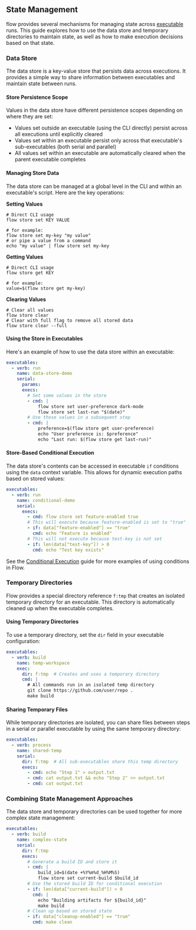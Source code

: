 ## State Management

flow provides several mechanisms for managing state across [executable](executable.md) runs. This guide explores how to use the data store
and temporary directories to maintain state, as well as how to make execution decisions based on that state.

### Data Store

The data store is a key-value store that persists data across executions. It provides a simple way to share information
between executables and maintain state between runs.

#### Store Persistence Scope

Values in the data store have different persistence scopes depending on where they are set:

- Values set outside an executable (using the CLI directly) persist across all executions until explicitly cleared
- Values set within an executable persist only across that executable's sub-executables (both serial and parallel)
- All values set within an executable are automatically cleared when the parent executable completes

#### Managing Store Data

The data store can be managed at a global level in the CLI and within an executable's script. Here are the key operations:

**Setting Values**

```shell
# Direct CLI usage
flow store set KEY VALUE

# for example:
flow store set my-key "my value"
# or pipe a value from a command
echo "my value" | flow store set my-key
```

**Getting Values**

```shell
# Direct CLI usage
flow store get KEY

# for example:
value=$(flow store get my-key)
```

**Clearing Values**

```shell
# Clear all values
flow store clear
# Clear with full flag to remove all stored data
flow store clear --full
```

#### Using the Store in Executables

Here's an example of how to use the data store within an executable:

```yaml
executables:
  - verb: run
    name: data-store-demo
    serial:
      params:
      execs:
        # Set some values in the store
        - cmd: |
            flow store set user-preference dark-mode
            flow store set last-run "$(date)"
        # Use those values in a subsequent step
        - cmd: |
            preference=$(flow store get user-preference)
            echo "User preference is: $preference"
            echo "Last run: $(flow store get last-run)"
```

#### Store-Based Conditional Execution

The data store's contents can be accessed in executable `if` conditions using the `data` context variable. This allows for
dynamic execution paths based on stored values:

```yaml
executables:
  - verb: run
    name: conditional-demo
    serial:
      execs:
        - cmd: flow store set feature-enabled true
        # This will execute because feature-enabled is set to "true"
        - if: data["feature-enabled"] == "true"
          cmd: echo "Feature is enabled"
        # This will not execute because test-key is not set
        - if: len(data["test-key"]) > 0
          cmd: echo "Test key exists"
```

See the [Conditional Execution](conditional.md) guide for more examples of using conditions in Flow.

### Temporary Directories

Flow provides a special directory reference `f:tmp` that creates an isolated temporary directory for an executable. This
directory is automatically cleaned up when the executable completes.

#### Using Temporary Directories

To use a temporary directory, set the `dir` field in your executable configuration:

```yaml
executables:
  - verb: build
    name: temp-workspace
    exec:
      dir: f:tmp  # Creates and uses a temporary directory
      cmd: |
        # All commands run in an isolated temp directory
        git clone https://github.com/user/repo .
        make build
```

#### Sharing Temporary Files

While temporary directories are isolated, you can share files between steps in a serial or parallel executable by using
the same temporary directory:

```yaml
executables:
  - verb: process
    name: shared-temp
    serial:
      dir: f:tmp  # All sub-executables share this temp directory
      execs:
        - cmd: echo "Step 1" > output.txt
        - cmd: cat output.txt && echo "Step 2" >> output.txt
        - cmd: cat output.txt
```

### Combining State Management Approaches

The data store and temporary directories can be used together for more complex state management:

```yaml
executables:
  - verb: build
    name: complex-state
    serial:
      dir: f:tmp
      execs:
        # Generate a build ID and store it
        - cmd: |
            build_id=$(date +%Y%m%d_%H%M%S)
            flow store set current-build $build_id
        # Use the stored build ID for conditional execution
        - if: len(data["current-build"]) > 0
          cmd: |
            echo "Building artifacts for ${build_id}"
            make build
        # Clean up based on stored state
        - if: data["cleanup-enabled"] == "true"
          cmd: make clean
```
